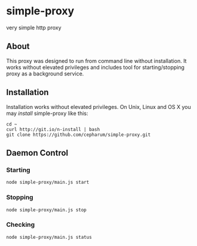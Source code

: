 # simple-proxy
very simple http proxy

## About

This proxy was designed to run from command line without installation. It works 
without elevated privileges and includes tool for starting/stopping proxy as a 
background service. 

## Installation

Installation works without elevated privileges. On Unix, Linux and OS X you may
_install_ simple-proxy like this:

	cd ~
    curl http://git.io/n-install | bash
    git clone https://github.com/cepharum/simple-proxy.git

## Daemon Control

### Starting

    node simple-proxy/main.js start
    
### Stopping

    node simple-proxy/main.js stop

### Checking

    node simple-proxy/main.js status
